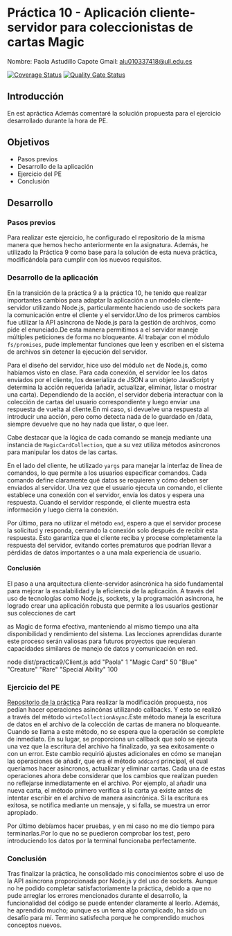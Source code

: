 # **Práctica 10 - Aplicación cliente-servidor para coleccionistas de cartas Magic**
Nombre: Paola Astudillo Capote
Gmail: alu010337418@ull.edu.es


[![Coverage Status](https://coveralls.io/repos/github/ULL-ESIT-INF-DSI-2324/ull-esit-inf-dsi-23-24-prct10-fs-proc-sockets-magic-app-PaolaAstudillo/badge.svg?branch=main)](https://coveralls.io/github/ULL-ESIT-INF-DSI-2324/ull-esit-inf-dsi-23-24-prct10-fs-proc-sockets-magic-app-PaolaAstudillo?branch=main)
[![Quality Gate Status](https://sonarcloud.io/api/project_badges/measure?project=ULL-ESIT-INF-DSI-2324_ull-esit-inf-dsi-23-24-prct10-fs-proc-sockets-magic-app-PaolaAstudillo&metric=alert_status)](https://sonarcloud.io/summary/new_code?id=ULL-ESIT-INF-DSI-2324_ull-esit-inf-dsi-23-24-prct10-fs-proc-sockets-magic-app-PaolaAstudillo)

## Introducción
En est apráctica 
Además comentaré la solución propuesta para el ejercicio desarrollado durante la hora de PE.

## Objetivos
* Pasos previos
* Desarrollo de la aplicación
* Ejercicio del PE 
* Conclusión


## Desarrollo

### Pasos previos
Para realizar este ejercicio, he configurado el repositorio de la misma manera que hemos hecho anteriormente en la asignatura. Además, he utilizado la Práctica 9 como base para la solución de esta nueva práctica, modificándola para cumplir con los nuevos requisitos.
### Desarrollo de la aplicación


En la transición de la práctica 9 a la práctica 10, he tenido que realizar importantes cambios para  adaptar la aplicación a un modelo cliente-servidor utilizando Node.js, particularmente haciendo uso de sockets para la comunicación entre el cliente y el servidor.Uno de los primeros cambios fue utilizar la API asíncrona de Node.js para la gestión de archivos, como pide el enunciado.De esta manera permitimos a el servidor maneje múltiples peticiones de forma no bloqueante. Al trabajar con el módulo `fs/promises`, pude implementar funciones que leen y escriben en el sistema de archivos sin detener la ejecución del servidor. 

Para el diseño del servidor, hice uso del módulo `net` de Node.js, como habíamos visto en clase. Para cada conexión, el servidor lee los datos enviados por el cliente, los deserializa de JSON a un objeto JavaScript y determina la acción requerida (añadir, actualizar, eliminar, listar o mostrar una carta). Dependiendo de la acción, el servidor debería interactuar con la colección de cartas del usuario correspondiente y luego enviar una respuesta de vuelta al cliente.En mi caso, si devuelve una respuesta al introducir una acción, pero como detecta nada de lo guardado en /data, siempre devuelve que no hay nada que listar, o que leer.

Cabe destacar que la lógica de cada comando se maneja mediante una instancia de `MagicCardCollection`, que a su vez utiliza métodos asíncronos para manipular los datos de las cartas. 

En el lado del cliente, he utilizado `yargs` para manejar la interfaz de línea de comandos, lo que permite a los usuarios especificar comandos. Cada comando define claramente qué datos se requieren y cómo deben ser enviados al servidor. Una vez que el usuario ejecuta un comando, el cliente establece una conexión con el servidor, envía los datos y espera una respuesta. Cuando el servidor responde, el cliente muestra esta información y luego cierra la conexión.

Por último, para no utilizar el método `end`, espero a que el servidor procese la solicitud y responda, cerrando la conexión solo después de recibir esta respuesta. Esto garantiza que el cliente reciba y procese completamente la respuesta del servidor, evitando cortes prematuros que podrían llevar a pérdidas de datos importantes o a una mala experiencia de usuario.


#### Conclusión
El paso a una arquitectura cliente-servidor asincrónica ha sido fundamental para mejorar la escalabilidad y la eficiencia de la aplicación. A través del uso de tecnologías como Node.js, sockets, y la programación asíncrona, he logrado crear una aplicación robusta que permite a los usuarios gestionar sus colecciones de cart

as Magic de forma efectiva, manteniendo al mismo tiempo una alta disponibilidad y rendimiento del sistema. Las lecciones aprendidas durante este proceso serán valiosas para futuros proyectos que requieran capacidades similares de manejo de datos y comunicación en red.


node dist/practica9/Client.js add "Paola" 1 "Magic Card" 50 "Blue" "Creature" "Rare" "Special Ability" 100

### Ejercicio del PE 
[Repositorio de la práctica](https://github.com/ULL-ESIT-INF-DSI-2324/ull-esit-inf-dsi-23-24-prct09-filesystem-magic-app-PaolaAstudillo)
Para realizar la modificación propuesta, nos pedían hacer operaciones asincónas utilizando callbacks. Y esto se realizó a través del método `wirteCollectionAsync`.Este método maneja la escritura de datos en el archivo de la colección de cartas de manera no bloqueante. Cuando se llama a este método, no se espera que la operación se complete de inmediato. En su lugar, se proporciona un callback que solo se ejecuta una vez que la escritura del archivo ha finalizado, ya sea exitosamente o con un error. 
Este cambio requirió ajustes adicionales en cómo se manejan las operaciones de añadir, que era el método `addcard` principal, el cual queríamos hacer asíncronos, actualizar y eliminar cartas. Cada una de estas operaciones ahora debe considerar que los cambios que realizan pueden no reflejarse inmediatamente en el archivo. Por ejemplo, al añadir una nueva carta, el método primero verifica si la carta ya existe antes de intentar escribir en el archivo de manera asincrónica. Si la escritura es exitosa, se notifica mediante un mensaje, y si falla, se muestra un error apropiado.

Por último debíamos hacer pruebas, y en mi caso no me dio tiempo para terminarlas.Por lo que no se puedieron comprobar los test, pero introduciendo los datos por la terminal funcionaba perfectamente.

### Conclusión
Tras finalizar la práctica, he consolidado mis conocimientos sobre el uso de la API asíncrona proporcionada por Node.js y del uso de sockets. Aunque no he podido completar satisfactoriamente la práctica, debido a que no pude arreglar los errores mencionados durante el desarrollo, la funcionalidad del código se puede entender claramente al leerlo. Además, he aprendido mucho; aunque es un tema algo complicado, ha sido un desafío para mí. Termino satisfecha porque he comprendido muchos conceptos nuevos.